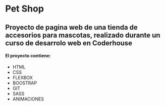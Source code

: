 # Pet Shop
## Proyecto de pagina web de una tienda de accesorios para mascotas, realizado durante un curso de desarrolo web en Coderhouse

#### El proyecto contiene:
- HTML 
- CSS
- FLEXBOX
- BOOSTRAP
- GIT
- SASS
- ANIMACIONES 